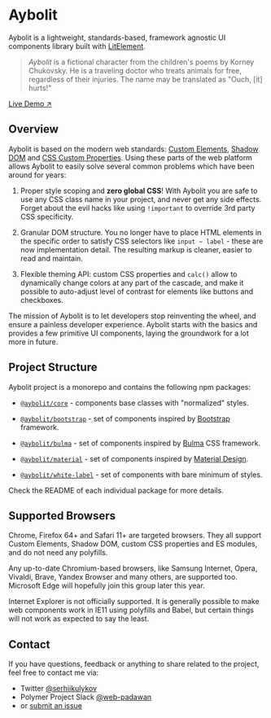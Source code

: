 # Aybolit

Aybolit is a lightweight, standards-based, framework agnostic UI components library built with [LitElement](https://github.com/Polymer/lit-element).

> *Aybolit* is a fictional character from the children's poems by Korney Chukovsky. He is a traveling doctor who treats animals for free, regardless of their injuries. The name may be translated as "Ouch, [it] hurts!"

[Live Demo ↗](https://web-padawan.github.io/aybolit/)

## Overview

Aybolit is based on the modern web standards: [Custom Elements](https://caniuse.com/#feat=custom-elementsv1), [Shadow DOM](https://caniuse.com/#feat=shadowdomv1) and [CSS Custom Properties](https://caniuse.com/#feat=css-variables). Using these parts of the web platform allows Aybolit to easily solve several common problems which have been around for years:

1. Proper style scoping and **zero global CSS**! With Aybolit you are safe to use any CSS class name in your project, and never get any side effects. Forget about the evil hacks like using `!important` to override 3rd party CSS specificity.

2. Granular DOM structure. You no longer have to place HTML elements in the specific order to satisfy CSS selectors like `input ~ label` - these are now implementation detail. The resulting markup is cleaner, easier to read and maintain.

3. Flexible theming API: custom CSS properties and `calc()` allow to dynamically change colors at any part of the cascade, and make it possible to auto-adjust level of contrast for elements like buttons and checkboxes.

The mission of Aybolit is to let developers stop reinventing the wheel, and ensure a painless developer experience. Aybolit starts with the basics and provides a few primitive UI components, laying the groundwork for a lot more in future.

## Project Structure

Aybolit project is a monorepo and contains the following npm packages:

- [`@aybolit/core`](https://github.com/web-padawan/aybolit/tree/master/packages/core) - components base classes with "normalized" styles.

- [`@aybolit/bootstrap`](https://github.com/web-padawan/aybolit/tree/master/packages/bootstrap) - set of components inspired by [Bootstrap](https://getbootstrap.com) framework.

- [`@aybolit/bulma`](https://github.com/web-padawan/aybolit/tree/master/packages/bulma) - set of components inspired by [Bulma](https://bulma.io) CSS framework.

- [`@aybolit/material`](https://github.com/web-padawan/aybolit/tree/master/packages/material) - set of components inspired by [Material Design](https://material.io).

- [`@aybolit/white-label`](https://github.com/web-padawan/aybolit/tree/master/packages/white-label) - set of components with bare minimum of styles.

Check the README of each individual package for more details.

## Supported Browsers

Chrome, Firefox 64+ and Safari 11+ are targeted browsers. They all support Custom Elements,
Shadow DOM, custom CSS properties and ES modules, and do not need any polyfills.

Any up-to-date Chromium-based browsers, like Samsung Internet, Opera, Vivaldi, Brave, Yandex Browser and many others, are supported too. Microsoft Edge will hopefully join this group later this year.

Internet Explorer is not officially supported. It is generally possible to make web components work in IE11 using polyfills and Babel, but certain things will not work as expected to say the least.

## Contact

If you have questions, feedback or anything to share related to the project, feel free to contact me via:

- Twitter [@serhiikulykov](https://twitter.com/serhiikulykov)
- Polymer Project Slack [@web-padawan](https://polymer.slack.com/team/U0XBXC79U/)
- or [submit an issue](https://github.com/web-padawan/aybolit/issues)

